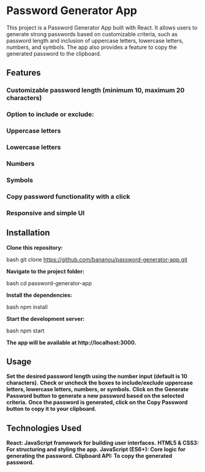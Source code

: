# Password Generator App

This project is a Password Generator App built with React. It allows users to generate strong passwords based on customizable criteria, such as password length and inclusion of uppercase letters, lowercase letters, numbers, and symbols. The app also provides a feature to copy the generated password to the clipboard.

## Features

### Customizable password length (minimum 10, maximum 20 characters)
### Option to include or exclude:
### Uppercase letters
### Lowercase letters
### Numbers
### Symbols
### Copy password functionality with a click
### Responsive and simple UI



## Installation


**Clone this repository:**

bash
git clone https://github.com/bananou/password-generator-app.git

**Navigate to the project folder:**

bash
cd password-generator-app

**Install the dependencies:**

bash
npm install

**Start the development server:**

bash
npm start

**The app will be available at http://localhost:3000.**

## Usage
**Set the desired password length using the number input (default is 10 characters).**
**Check or uncheck the boxes to include/exclude uppercase letters, lowercase letters, numbers, or symbols.**
**Click on the Generate Password button to generate a new password based on the selected criteria.**
**Once the password is generated, click on the Copy Password button to copy it to your clipboard.**

## Technologies Used

**React: JavaScript framework for building user interfaces.**
**HTML5 & CSS3: For structuring and styling the app.**
**JavaScript (ES6+): Core logic for generating the password.**
**Clipboard API: To copy the generated password.**
